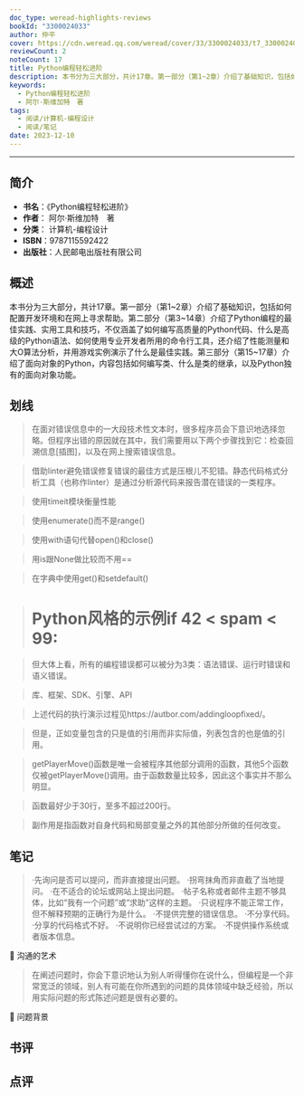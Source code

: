 ```yaml
---
doc_type: weread-highlights-reviews
bookId: "3300024033"
author: 仲平
cover: https://cdn.weread.qq.com/weread/cover/33/3300024033/t7_3300024033.jpg
reviewCount: 2
noteCount: 17
title: Python编程轻松进阶
description: 本书分为三大部分，共计17章。第一部分（第1~2章）介绍了基础知识，包括如何配置开发环境和在网上寻求帮助。第二部分（第3~14章）介绍了Python编程的最佳实践、实用工具和技巧，不仅涵盖了如何编写高质量的Python代码、什么是高级的Python语法、如何使用专业开发者所用的命令行工具，还介绍了性能测量和大O算法分析，并用游戏实例演示了什么是最佳实践。第三部分（第15~17章）介绍了面向对象的Python，内容包括如何编写类、什么是类的继承，以及Python独有的面向对象功能。
keywords:
  - Python编程轻松进阶
  - 阿尔·斯维加特　著
tags:
  - 阅读/计算机-编程设计
  - 阅读/笔记
date: 2023-12-10
---
```


---

## 简介

- **书名**：《Python编程轻松进阶》
- **作者**： 阿尔·斯维加特　著
- **分类**： 计算机-编程设计
- **ISBN**：9787115592422
- **出版社**：人民邮电出版社有限公司

## 概述

本书分为三大部分，共计17章。第一部分（第1~2章）介绍了基础知识，包括如何配置开发环境和在网上寻求帮助。第二部分（第3~14章）介绍了Python编程的最佳实践、实用工具和技巧，不仅涵盖了如何编写高质量的Python代码、什么是高级的Python语法、如何使用专业开发者所用的命令行工具，还介绍了性能测量和大O算法分析，并用游戏实例演示了什么是最佳实践。第三部分（第15~17章）介绍了面向对象的Python，内容包括如何编写类、什么是类的继承，以及Python独有的面向对象功能。

## 划线 
 

> 在面对错误信息中的一大段技术性文本时，很多程序员会下意识地选择忽略。但程序出错的原因就在其中，我们需要用以下两个步骤找到它：检查回溯信息[插图]，以及在网上搜索错误信息。 

> 借助linter避免错误修复错误的最佳方式是压根儿不犯错。静态代码格式分析工具（也称作linter）是通过分析源代码来报告潜在错误的一类程序。 

> 使用timeit模块衡量性能 

> 使用enumerate()而不是range() 

> 使用with语句代替open()和close() 

> 用is跟None做比较而不用== 

> 在字典中使用get()和setdefault() 

> # Python风格的示例if 42 < spam < 99: 

> 但大体上看，所有的编程错误都可以被分为3类：语法错误、运行时错误和语义错误。 

> 库、框架、SDK、引擎、API 

> 上述代码的执行演示过程见https://autbor.com/addingloopfixed/。 

> 但是，正如变量包含的只是值的引用而非实际值，列表包含的也是值的引用。 

> getPlayerMove()函数是唯一会被程序其他部分调用的函数，其他5个函数仅被getPlayerMove()调用。由于函数数量比较多，因此这个事实并不那么明显。 

> 函数最好少于30行，至多不超过200行。 

> 副作用是指函数对自身代码和局部变量之外的其他部分所做的任何改变。

## 笔记


> ·先询问是否可以提问，而非直接提出问题。
·拐弯抹角而非直截了当地提问。
·在不适合的论坛或网站上提出问题。
·帖子名称或者邮件主题不够具体，比如“我有一个问题”或“求助”这样的主题。
·只说程序不能正常工作，但不解释预期的正确行为是什么。
·不提供完整的错误信息。
·不分享代码。
·分享的代码格式不好。
·不说明你已经尝试过的方案。
·不提供操作系统或者版本信息。

💭 沟通的艺术

> 在阐述问题时，你会下意识地认为别人听得懂你在说什么，但编程是一个非常宽泛的领域，别人有可能在你所遇到的问题的具体领域中缺乏经验，所以用实际问题的形式陈述问题是很有必要的。

💭 问题背景

## 书评


## 点评
